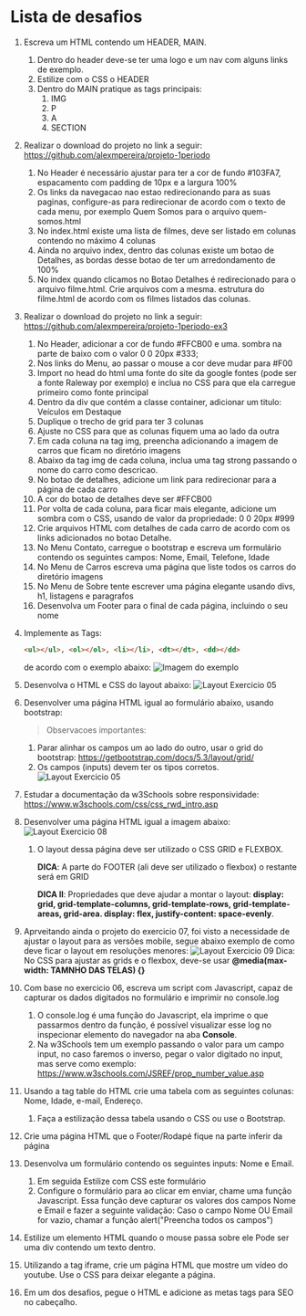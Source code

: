 # Lista de desafios

1. Escreva um HTML contendo um HEADER, MAIN.
   1. Dentro do header deve-se ter uma logo e um nav com alguns links de exemplo.
   2. Estilize com o CSS o HEADER
   3. Dentro do MAIN pratique as tags principais:
      1. IMG
      2. P
      3. A
      4. SECTION

2. Realizar o download do projeto no link a seguir: https://github.com/alexmpereira/projeto-1periodo
    1. No Header é necessário ajustar para ter a cor de fundo #103FA7, espacamento com padding de 10px e a largura 100%
    2. Os links da navegacao nao estao redirecionando para as suas paginas, configure-as para redirecionar de acordo com o texto de cada menu, por exemplo Quem Somos para o arquivo quem-somos.html
    3. No index.html existe uma lista de filmes, deve ser listado em colunas contendo no máximo 4 colunas
    4. Ainda no arquivo index, dentro das colunas existe um botao de Detalhes, as bordas desse botao de ter um arredondamento de 100%
    5. No index quando clicamos no Botao Detalhes é redirecionado para o arquivo filme.html. Crie arquivos com a mesma. estrutura do filme.html de acordo com os filmes listados das colunas.
3. Realizar o download do projeto no link a seguir: https://github.com/alexmpereira/projeto-1periodo-ex3
    1. No Header, adicionar a cor de fundo #FFCB00 e uma. sombra na parte de baixo com o valor 0 0 20px #333;
    2. Nos links do Menu, ao passar o mouse a cor deve mudar para #F00
    3. Import no head do html uma fonte do site da google fontes (pode ser a fonte Raleway por exemplo) e inclua no CSS para que ela carregue primeiro como fonte principal
    4. Dentro da div que contém a classe container, adicionar um titulo: Veículos em Destaque
    5. Duplique o trecho de grid para ter 3 colunas
    6. Ajuste no CSS para que as colunas fiquem uma ao lado da outra
    7. Em cada coluna na tag img, preencha adicionando a imagem de carros que ficam no diretório imagens
    8. Abaixo da tag img de cada coluna, inclua uma tag strong passando o nome do carro como descricao.
    9. No botao de detalhes, adicione um link para redirecionar para a página de cada carro
    10. A cor do botao de detalhes deve ser #FFCB00
    11. Por volta de cada coluna, para ficar mais elegante, adicione um sombra com o CSS, usando de valor da propriedade: 0 0 20px #999
    12. Crie arquivos HTML com detalhes de cada carro de acordo com os links adicionados no botao Detalhe.
    13. No Menu Contato, carregue o bootstrap e escreva um formulário contendo os seguintes campos: Nome, Email, Telefone, Idade
    14. No Menu de Carros escreva uma página que liste todos os carros do diretório imagens
    15. No Menu de Sobre tente escrever uma página elegante usando divs, h1, listagens e paragrafos
    16. Desenvolva um Footer para o final de cada página, incluindo o seu nome
4. Implemente as Tags: 
    ```` HTML
    <ul></ul>, <ol></ol>, <li></li>, <dt></dt>, <dd></dd>
    ````
    de acordo com o exemplo abaixo:
    ![Imagem do exemplo](../imagens/nivel_01/desafio_html.png)
5. Desenvolva o HTML e CSS do layout abaixo:
    ![Layout Exercicio 05](../imagens/nivel_01/ex05_layout.png)
6. Desenvolver uma página HTML igual ao formulário abaixo, usando bootstrap:
    > Observacoes importantes:
    1. Parar alinhar os campos um ao lado do outro, usar o grid do bootstrap: https://getbootstrap.com/docs/5.3/layout/grid/
    2. Os campos (inputs) devem ter os tipos corretos.
    ![Layout Exercicio 05](../imagens/nivel_01/form_ex-06.png)
7. Estudar a documentação da w3Schools sobre responsividade: https://www.w3schools.com/css/css_rwd_intro.asp
8. Desenvolver uma página HTML igual a imagem abaixo:
    ![Layout Exercicio 08](../imagens/nivel_01/layout-grid-flexbox.png)
    1. O layout dessa página deve ser utilizado o CSS GRID e FLEXBOX.

        **DICA**: A parte do FOOTER (ali deve ser utilizado o flexbox) o restante será em GRID

        **DICA ll**: Propriedades que deve ajudar a montar o layout: **display: grid, grid-template-columns, grid-template-rows, grid-template-areas, grid-area. display: flex, justify-content: space-evenly**.
9. Aprveitando ainda o projeto do exercicio 07, foi visto a necessidade de ajustar o layout para as versões mobile, segue abaixo exemplo de como deve ficar o layout em resoluções menores:
    ![Layout Exercicio 09](../imagens/nivel_01/layout-grid-flex-responsive.png)
    Dica: No CSS para ajustar as grids e o flexbox, deve-se usar **@media(max-width: TAMNHO DAS TELAS) {}**
10. Com base no exercicio 06, escreva um script com Javascript, capaz de capturar os dados digitados no formulário e imprimir no console.log
    1. O console.log é uma função do Javascript, ela imprime o que passarmos dentro da função, é possível visualizar esse log no inspecionar elemento do navegador na aba **Console**.
    2. Na w3Schools tem um exemplo passando o valor para um campo input, no caso faremos o inverso, pegar o valor digitado no input, mas serve como exemplo: https://www.w3schools.com/JSREF/prop_number_value.asp
11. Usando a tag table do HTML crie uma tabela com as seguintes colunas: Nome, Idade, e-mail, Endereço.
    1. Faça a estilização dessa tabela usando o CSS ou use o Bootstrap.
12. Crie uma página HTML que o Footer/Rodapé fique na parte inferir da página
13. Desenvolva um formulário contendo os seguintes inputs: Nome e Email.
    1. Em seguida Estilize com CSS este formulário
    2. Configure o formulário para ao clicar em enviar, chame uma função Javascript.
        Essa função deve capturar os valores dos campos Nome e Email e fazer a seguinte validação:
        Caso o campo Nome OU Email for vazio, chamar a função alert("Preencha todos os campos")
14. Estilize um elemento HTML quando o mouse passa sobre ele
    Pode ser uma div contendo um texto dentro.
15. Utilizando a tag iframe, crie um página HTML que mostre um vídeo do youtube.
    Use o CSS para deixar elegante a página.
16. Em um dos desafios, pegue o HTML e adicione as metas tags para SEO no cabeçalho.